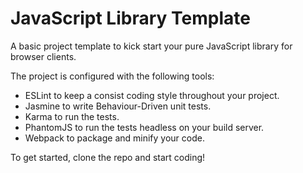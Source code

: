 # JavaScript Library Template
A basic project template to kick start your pure JavaScript library for browser clients.

The project is configured with the following tools:

- ESLint to keep a consist coding style throughout your project.
- Jasmine to write Behaviour-Driven unit tests.
- Karma to run the tests.
- PhantomJS to run the tests headless on your build server.
- Webpack to package and minify your code.

To get started, clone the repo and start coding!
